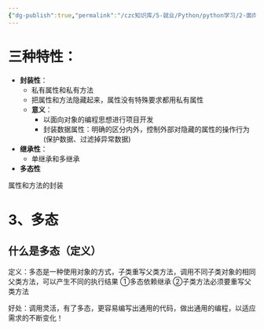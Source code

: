 ```yaml
---
{"dg-publish":true,"permalink":"/czc知识库/5-就业/Python/python学习/2-面向对象/304-面向对象三大特性-3.多态/","dgPassFrontmatter":true,"created":"2024-11-21T16:14:05.581+08:00","updated":"2024-12-08T12:39:45.373+08:00"}
---
```





# 三种特性：
- **封装性**：
	- 私有属性和私有方法
	- 把属性和方法隐藏起来，属性没有特殊要求都用私有属性
	- **意义**：
		- 以面向对象的编程思想进行项目开发
		- 封装数据属性：明确的区分内外，控制外部对隐藏的属性的操作行为(保护数据、过滤掉异常数据)
- **继承性**：
	- 单继承和多继承
- **多态性**

属性和方法的封装

# 3、多态

## 什么是多态（定义）

定义：多态是一种使用对象的方式，子类重写父类方法，调用不同子类对象的相同父类方法，可以产生不同的执行结果
①多态依赖继承
②子类方法必须要重写父类方法

好处：调用灵活，有了多态，更容易编写出通用的代码，做出通用的编程，以适应需求的不断变化！